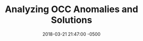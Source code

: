 ---
layout: post
title:  "Analyzing OCC Anomalies and Solutions"
date:   2018-03-21 21:47:00 -0500
categories: article
ontop: true
---